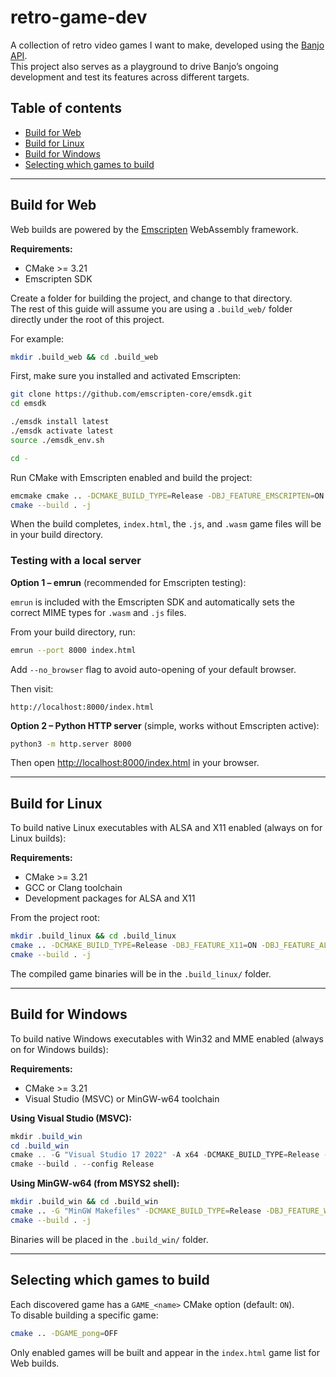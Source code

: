 # retro-game-dev

A collection of retro video games I want to make, developed using the [Banjo API](https://github.com/OragonEfreet/banjo).  
This project also serves as a playground to drive Banjo’s ongoing development and test its features across different targets.

## Table of contents

- [Build for Web](#build-for-web)
- [Build for Linux](#build-for-linux)
- [Build for Windows](#build-for-windows)
- [Selecting which games to build](#selecting-which-games-to-build)

---

## Build for Web

Web builds are powered by the [Emscripten](https://emscripten.org) WebAssembly framework.

**Requirements:**

- CMake >= 3.21
- Emscripten SDK

Create a folder for building the project, and change to that directory.  
The rest of this guide will assume you are using a `.build_web/` folder directly under the root of this project.

For example:

```sh
mkdir .build_web && cd .build_web
```

First, make sure you installed and activated Emscripten:

```sh
git clone https://github.com/emscripten-core/emsdk.git
cd emsdk

./emsdk install latest
./emsdk activate latest
source ./emsdk_env.sh

cd -
```

Run CMake with Emscripten enabled and build the project:

```sh
emcmake cmake .. -DCMAKE_BUILD_TYPE=Release -DBJ_FEATURE_EMSCRIPTEN=ON
cmake --build . -j
```

When the build completes, `index.html`, the `.js`, and `.wasm` game files will be in your build directory.

### Testing with a local server

**Option 1 – emrun** (recommended for Emscripten testing):

`emrun` is included with the Emscripten SDK and automatically sets the correct MIME types for `.wasm` and `.js` files.

From your build directory, run:

```sh
emrun --port 8000 index.html
```

Add `--no_browser` flag to avoid auto-opening of your default browser.

Then visit:

```
http://localhost:8000/index.html
```

**Option 2 – Python HTTP server** (simple, works without Emscripten active):

```sh
python3 -m http.server 8000
```

Then open [http://localhost:8000/index.html](http://localhost:8000/index.html) in your browser.

---

## Build for Linux

To build native Linux executables with ALSA and X11 enabled (always on for Linux builds):

**Requirements:**

- CMake >= 3.21
- GCC or Clang toolchain
- Development packages for ALSA and X11

From the project root:

```sh
mkdir .build_linux && cd .build_linux
cmake .. -DCMAKE_BUILD_TYPE=Release -DBJ_FEATURE_X11=ON -DBJ_FEATURE_ALSA=ON
cmake --build . -j
```

The compiled game binaries will be in the `.build_linux/` folder.

---

## Build for Windows

To build native Windows executables with Win32 and MME enabled (always on for Windows builds):

**Requirements:**

- CMake >= 3.21
- Visual Studio (MSVC) or MinGW-w64 toolchain

**Using Visual Studio (MSVC):**

```powershell
mkdir .build_win
cd .build_win
cmake .. -G "Visual Studio 17 2022" -A x64 -DCMAKE_BUILD_TYPE=Release -DBJ_FEATURE_WIN32=ON -DBJ_FEATURE_MME=ON
cmake --build . --config Release
```

**Using MinGW-w64 (from MSYS2 shell):**

```sh
mkdir .build_win && cd .build_win
cmake .. -G "MinGW Makefiles" -DCMAKE_BUILD_TYPE=Release -DBJ_FEATURE_WIN32=ON -DBJ_FEATURE_MME=ON
cmake --build . -j
```

Binaries will be placed in the `.build_win/` folder.

---

## Selecting which games to build

Each discovered game has a `GAME_<name>` CMake option (default: `ON`).  
To disable building a specific game:

```sh
cmake .. -DGAME_pong=OFF
```

Only enabled games will be built and appear in the `index.html` game list for Web builds.
